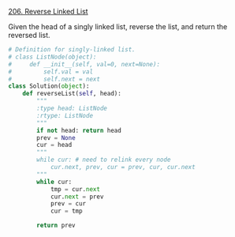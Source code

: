  [206. Reverse Linked List](https://leetcode-cn.com/problems/reverse-linked-list/) 

Given the head of a singly linked list, reverse the list, and return the reversed list.

```python
# Definition for singly-linked list.
# class ListNode(object):
#     def __init__(self, val=0, next=None):
#         self.val = val
#         self.next = next
class Solution(object):
    def reverseList(self, head):
        """
        :type head: ListNode
        :rtype: ListNode
        """
        if not head: return head
        prev = None
        cur = head
        """
        while cur: # need to relink every node
            cur.next, prev, cur = prev, cur, cur.next
        """
        while cur:
            tmp = cur.next
            cur.next = prev
            prev = cur
            cur = tmp

        return prev

```


